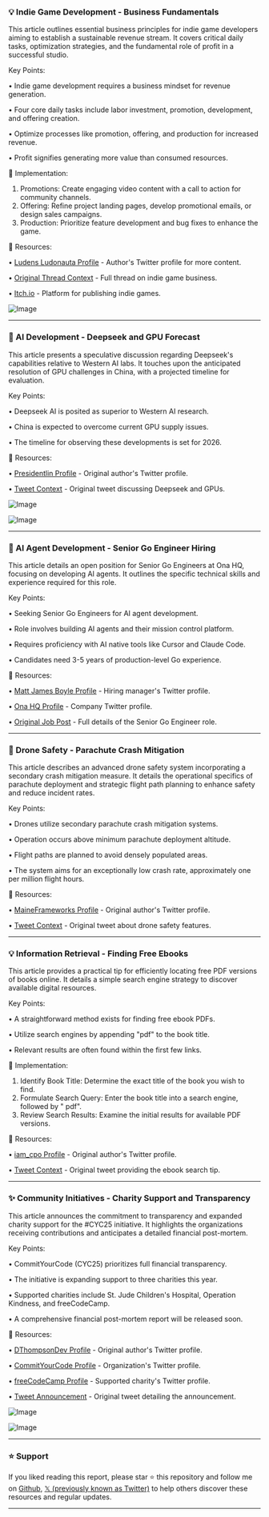 ### 💡 Indie Game Development - Business Fundamentals

This article outlines essential business principles for indie game developers aiming to establish a sustainable revenue stream. It covers critical daily tasks, optimization strategies, and the fundamental role of profit in a successful studio.

Key Points:

• Indie game development requires a business mindset for revenue generation.

• Four core daily tasks include labor investment, promotion, development, and offering creation.

• Optimize processes like promotion, offering, and production for increased revenue.

• Profit signifies generating more value than consumed resources.


🚀 Implementation:
1. Promotions: Create engaging video content with a call to action for community channels.
2. Offering: Refine project landing pages, develop promotional emails, or design sales campaigns.
3. Production: Prioritize feature development and bug fixes to enhance the game.

🔗 Resources:

• [Ludens Ludonauta Profile](https://x.com/LudensLudonauta) - Author's Twitter profile for more content.

• [Original Thread Context](https://x.com/LudensLudonauta/status/1973362836438225169) - Full thread on indie game business.

• [Itch.io](https://t.co/otCVRPf78H) - Platform for publishing indie games.

![Image](https://pbs.twimg.com/media/G2LLCIFWMAEJh8Q?format=jpg&name=small)

---
### 🤖 AI Development - Deepseek and GPU Forecast

This article presents a speculative discussion regarding Deepseek's capabilities relative to Western AI labs. It touches upon the anticipated resolution of GPU challenges in China, with a projected timeline for evaluation.

Key Points:

• Deepseek AI is posited as superior to Western AI research.

• China is expected to overcome current GPU supply issues.

• The timeline for observing these developments is set for 2026.


🔗 Resources:

• [Presidentlin Profile](https://x.com/Presidentlin) - Original author's Twitter profile.

• [Tweet Context](https://x.com/Presidentlin/status/1973362621391970797) - Original tweet discussing Deepseek and GPUs.

![Image](https://pbs.twimg.com/amplify_video_thumb/1973362255384420355/img/asawnh-2Yh7YnuPS.jpg)

![Image](https://pbs.twimg.com/media/G2LGnxNaIAMuMJo?format=jpg&name=240x240)

---
### 🤖 AI Agent Development - Senior Go Engineer Hiring

This article details an open position for Senior Go Engineers at Ona HQ, focusing on developing AI agents. It outlines the specific technical skills and experience required for this role.

Key Points:

• Seeking Senior Go Engineers for AI agent development.

• Role involves building AI agents and their mission control platform.

• Requires proficiency with AI native tools like Cursor and Claude Code.

• Candidates need 3-5 years of production-level Go experience.


🔗 Resources:

• [Matt James Boyle Profile](https://x.com/MattJamesBoyle) - Hiring manager's Twitter profile.

• [Ona HQ Profile](https://x.com/ona_hq) - Company Twitter profile.

• [Original Job Post](https://x.com/MattJamesBoyle/status/1973352565732499670) - Full details of the Senior Go Engineer role.

---
### 🤖 Drone Safety - Parachute Crash Mitigation

This article describes an advanced drone safety system incorporating a secondary crash mitigation measure. It details the operational specifics of parachute deployment and strategic flight path planning to enhance safety and reduce incident rates.

Key Points:

• Drones utilize secondary parachute crash mitigation systems.

• Operation occurs above minimum parachute deployment altitude.

• Flight paths are planned to avoid densely populated areas.

• The system aims for an exceptionally low crash rate, approximately one per million flight hours.


🔗 Resources:

• [MaineFrameworks Profile](https://x.com/MaineFrameworks) - Original author's Twitter profile.

• [Tweet Context](https://x.com/MaineFrameworks/status/1973359068837462295) - Original tweet about drone safety features.

---
### 💡 Information Retrieval - Finding Free Ebooks

This article provides a practical tip for efficiently locating free PDF versions of books online. It details a simple search engine strategy to discover available digital resources.

Key Points:

• A straightforward method exists for finding free ebook PDFs.

• Utilize search engines by appending "pdf" to the book title.

• Relevant results are often found within the first few links.


🚀 Implementation:
1. Identify Book Title: Determine the exact title of the book you wish to find.
2. Formulate Search Query: Enter the book title into a search engine, followed by " pdf".
3. Review Search Results: Examine the initial results for available PDF versions.

🔗 Resources:

• [iam_cpo Profile](https://x.com/iam_cpo) - Original author's Twitter profile.

• [Tweet Context](https://x.com/iam_cpo/status/1973354623336317431) - Original tweet providing the ebook search tip.

---
### ✨ Community Initiatives - Charity Support and Transparency

This article announces the commitment to transparency and expanded charity support for the #CYC25 initiative. It highlights the organizations receiving contributions and anticipates a detailed financial post-mortem.

Key Points:

• CommitYourCode (CYC25) prioritizes full financial transparency.

• The initiative is expanding support to three charities this year.

• Supported charities include St. Jude Children's Hospital, Operation Kindness, and freeCodeCamp.

• A comprehensive financial post-mortem report will be released soon.


🔗 Resources:

• [DThompsonDev Profile](https://x.com/DThompsonDev) - Original author's Twitter profile.

• [CommitYourCode Profile](https://x.com/CommitYourCode) - Organization's Twitter profile.

• [freeCodeCamp Profile](https://x.com/freeCodeCamp) - Supported charity's Twitter profile.

• [Tweet Announcement](https://x.com/DThompsonDev/status/1973234811402690731) - Original tweet detailing the announcement.

![Image](https://pbs.twimg.com/media/G2JTLoXXAAAkb-C?format=jpg&name=small)

![Image](https://pbs.twimg.com/media/G2JTn-uWEAA1rkj?format=small)


---

### ⭐️ Support

If you liked reading this report, please star ⭐️ this repository and follow me on [Github](https://github.com/Drix10), [𝕏 (previously known as Twitter)](https://x.com/DRIX_10_) to help others discover these resources and regular updates.

---
